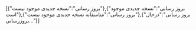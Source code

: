 [{"بروز رسانی":"نسخه جدیدی موجود نیست"},{"بروز رسانی":"نسخه جدیدی موجود است"},{"بروز رسانی":"متاسفانه نسخه جدیدی موجود نیست"},{"بروز رسانی":"درحال بروزرسانی..."}]
